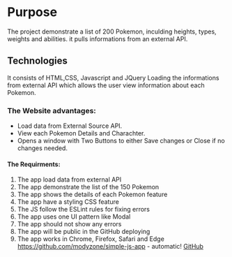 # Purpose
The project demonstrate a list of 200 Pokemon, inculding heights, types, weights and abilities.
it pulls informations from an external API.
## Technologies
It consists of HTML,CSS, Javascript and JQuery
Loading the informations from external API which allows the user view information about each Pokemon.
### The Website advantages:
* Load data from External Source API.
* View each Pokemon Details and Charachter.
* Opens a window with Two Buttons to either Save changes or Close if no changes needed.
#### The Requirments:
1. The app load data from external API
1. The app demonstrate the list of the 150 Pokemon
1. The app shows the details of each Pokemon feature
1. The app have a styling CSS feature
1. The JS follow the ESLint rules for fixing errors
1. The app uses one UI pattern like Modal 
1. The app should not show any errors
1. The app will be public in the GitHub deploying
1. The app works in Chrome, Firefox, Safari and Edge
https://github.com/modyzone/simple-js-app - automatic!
[GitHub](https://github.com/modyzone/simple-js-app)